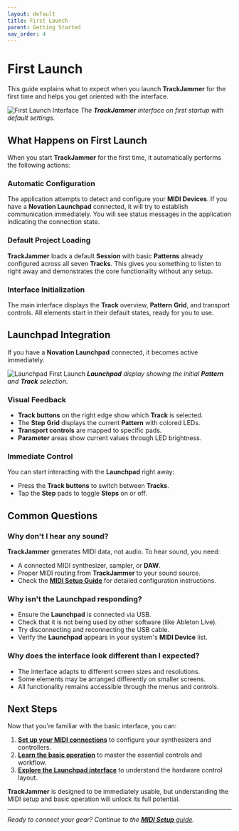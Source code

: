 ```yaml
---
layout: default
title: First Launch
parent: Getting Started
nav_order: 4
---
```


# First Launch

This guide explains what to expect when you launch **TrackJammer** for the first time and helps you get oriented with the interface.

![First Launch Interface](docs/img/first-launch-interface.jpg)
*The **TrackJammer** interface on first startup with default settings.*

## What Happens on First Launch

When you start **TrackJammer** for the first time, it automatically performs the following actions:

### Automatic Configuration

The application attempts to detect and configure your **MIDI Devices**. If you have a **Novation Launchpad** connected, it will try to establish communication immediately. You will see status messages in the application indicating the connection state.

### Default Project Loading

**TrackJammer** loads a default **Session** with basic **Patterns** already configured across all seven **Tracks**. This gives you something to listen to right away and demonstrates the core functionality without any setup.

### Interface Initialization

The main interface displays the **Track** overview, **Pattern** **Grid**, and transport controls. All elements start in their default states, ready for you to use.

## Launchpad Integration

If you have a **Novation Launchpad** connected, it becomes active immediately.

![Launchpad First Launch](docs/img/launchpad-first-launch.jpg)
***Launchpad** display showing the initial **Pattern** and **Track** selection.*

### Visual Feedback

- **Track buttons** on the right edge show which **Track** is selected.
- The **Step** **Grid** displays the current **Pattern** with colored LEDs.
- **Transport controls** are mapped to specific pads.
- **Parameter** areas show current values through LED brightness.

### Immediate Control

You can start interacting with the **Launchpad** right away:

- Press the **Track buttons** to switch between **Tracks**.
- Tap the **Step** pads to toggle **Steps** on or off.

## Common Questions

### Why don't I hear any sound?

**TrackJammer** generates MIDI data, not audio. To hear sound, you need:

- A connected MIDI synthesizer, sampler, or **DAW**.
- Proper MIDI routing from **TrackJammer** to your sound source.
- Check the [**MIDI Setup Guide**](../midi-setup.html) for detailed configuration instructions.

### Why isn't the Launchpad responding?

- Ensure the **Launchpad** is connected via USB.
- Check that it is not being used by other software (like Ableton Live).
- Try disconnecting and reconnecting the USB cable.
- Verify the **Launchpad** appears in your system's **MIDI Device** list.

### Why does the interface look different than I expected?

- The interface adapts to different screen sizes and resolutions.
- Some elements may be arranged differently on smaller screens.
- All functionality remains accessible through the menus and controls.

## Next Steps

Now that you're familiar with the basic interface, you can:

1. **[Set up your MIDI connections](../midi-setup.html)** to configure your synthesizers and controllers.
2. **[Learn the basic operation](basic-operation.html)** to master the essential controls and workflow.
3. **[Explore the Launchpad interface](../launchpad/pad-layout.html)** to understand the hardware control layout.

**TrackJammer** is designed to be immediately usable, but understanding the MIDI setup and basic operation will unlock its full potential.

---

*Ready to connect your gear? Continue to the [**MIDI Setup** guide](../midi-setup.html).*
